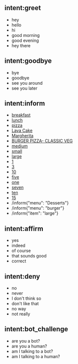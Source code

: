 ## intent:greet
- hey
- hello
- hi
- good morning
- good evening
- hey there

## intent:goodbye
- bye
- goodbye
- see you around
- see you later

## intent:inform
- [breakfast](menu)
- [lunch](menu)
- [pizza](item)
- [Lava Cake](item)
- [Margherita](item)
- [BURGER PIZZA- CLASSIC VEG](item)
- [medium](size)
- [small](size)
- [large](size)
- [1](quantity)
- [3](quantity)
- [10](quantity)
- [five](quantity)
- [one](quantity)
- [seven](quantity)
- [ten](quantity)
- [15](quantity)
- /inform{"menu": "Desserts"}
- /inform{"menu": "burger"}
- /inform{"item": "large"}

## intent:affirm
- yes
- indeed
- of course
- that sounds good
- correct

## intent:deny
- no
- never
- I don't think so
- don't like that
- no way
- not really

## intent:bot_challenge
- are you a bot?
- are you a human?
- am I talking to a bot?
- am I talking to a human?
